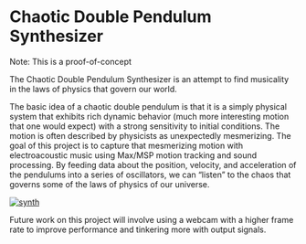 # Chaotic Double Pendulum Synthesizer

Note: This is a proof-of-concept

The Chaotic Double Pendulum Synthesizer is an attempt to find musicality in the laws of physics that govern our world. 

The basic idea of a chaotic double pendulum is that it is a simply physical system that exhibits rich dynamic behavior (much more interesting motion that one would expect) with a strong sensitivity to initial conditions. The motion is often described by physicists as unexpectedly mesmerizing. The goal of this project is to capture that mesmerizing motion with electroacoustic music using Max/MSP motion tracking and sound processing. By feeding data about the position, velocity, and acceleration of the pendulums into a series of oscillators, we can “listen” to the chaos that governs some of the laws of physics of our universe.

[![synth](http://img.youtube.com/vi/Op3IMovg4CM/0.jpg)](http://www.youtube.com/watch?v=Op3IMovg4CM)

Future work on this project will involve using a webcam with a higher frame rate to improve performance and tinkering more with output signals.
